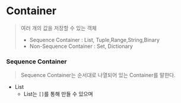 # Container

> 여러 개의 값을 저장할 수 있는 객체
>
> - Sequence Container : List, Tuple,Range,String,Binary
> - Non-Sequence Container : Set, Dictionary



### Sequence Container

> Sequence Container는 순서대로 나열되어 있는 Container를 말한다.



- List
  - List는 `[]`를 통해 만들 수 있으며 